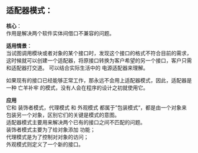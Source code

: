 
 ##  适配器模式：  

 **核心**：  
作用是解决两个软件实体间借口不兼容的问题。

 **适用情景**：  
当试图调用模块或者对象的某个接口时，发现这个接口的格式不符合目前的需求，这时候就可以创建一个适配器，将原接口转换为客户希望的另一个接口，客户只需和适配器打交道。  可以结合实际生活中的 电源适配器来理解。  

如果现有的接口已经能够正常工作，那永远不会用上适配器模式，因此，适配器是一种 亡羊补牢 的模式，没有人会在程序的设计之初就使用它。


**应用**   
它和 装饰者模式，代理模式 和 外观模式 都属于”包装模式“，都是由一个对象来包装另一个对象，区别它们的关键是模式的意图。  
适配器模式主要用来解决两个已有的接口之间不匹配的问题。  
装饰者模式主要为了给对象添加 功能；  
代理模式是为了控制对对象的访问；  
外观模式则定义了一个新的接口。
